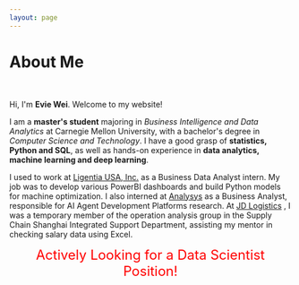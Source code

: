 ```yaml
---
layout: page
---
```


# About Me

<!--<img src="https://caihanlin.com/caihanlin.jpg" class="floatpic">-->
<br>

Hi, I'm **Evie Wei**. Welcome to my website!<br>

I am a **master's student** majoring in *Business Intelligence and Data Analytics* at Carnegie Mellon University, with a bachelor's degree in *Computer Science and Technology*. I have a good grasp of **statistics, Python and SQL**, as well as hands-on experience in **data analytics, machine learning and deep learning**.

I used to work at [Ligentia USA, Inc.](https://ligentia.com/) as a Business Data Analyst intern. My job was to develop various PowerBI dashboards and build Python models for machine optimization. I also interned at [Analysys](https://www.analysys.cn/) as a Business Analyst, responsible for AI Agent Development Platforms research. At [JD Logistics](https://www.jdl.com/en/profile) , I was a temporary member of the operation analysis group in the Supply Chain Shanghai Integrated Support Department, assisting my mentor in checking salary data using Excel.<br>

<center>
<font color="#FF0000" size="5" >Actively Looking for a Data Scientist Position!</font>


